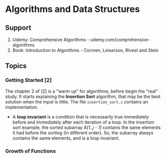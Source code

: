 # Algorithms and Data Structures


## Support

1. Udemy: Comprehensive Algorithms - udemy.com/comprehensive-algorithms
2. Book: Introduction to Algorithms - Cormen, Leiserson, Rivest and Stein


## Topics


### Getting Started [2]

The chapter 2 of [2] is a "warm up" for algorithms, before begin the "real" study. It starts explaining the **Insertion Sort** algorithm, that may be the best solution when the input is little. The file `insertion_sort.c` contains an implementation.

- A **loop invariant** is a condition that is necessarily true immediately before and immediately after each iteration of a loop. In the insertion sort example, the sorted subarray *A[1..j - 1]* contains the same elements it had before the sorting (in different order). So, the subarray always contains the same elements, and is a loop invariant.


### Growth of Functions